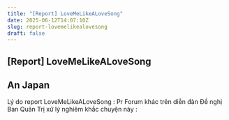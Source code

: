 ```yaml
---
title: "[Report] LoveMeLikeALoveSong"
date: 2025-06-12T14:07:10Z
slug: report-lovemelikealovesong
draft: false
---
```


## [Report] LoveMeLikeALoveSong

## An Japan

Lý do report LoveMeLikeALoveSong : Pr Forum khác trên diễn đàn 
Đề nghị Ban Quản Trị xử lý nghiêm khắc chuyện này :